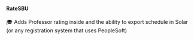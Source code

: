 #### RateSBU
🎓 Adds Professor rating inside and the ability to export schedule in Solar (or any registration system that uses PeopleSoft)
